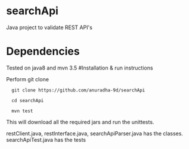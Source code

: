 # searchApi
Java project to validate REST API's

# Dependencies
Tested on java8 and mvn 3.5
#Installation & run instructions

Perform git clone
```
  git clone https://github.com/anuradha-9d/searchApi

  cd searchApi
  
  mvn test
```  
This will download all the required jars and run the unittests.


restClient.java, restInterface.java, searchApiParser.java has the classes.
searchApiTest.java has the tests
